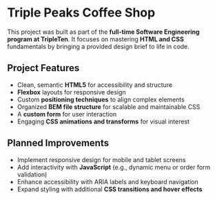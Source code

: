 # Triple Peaks Coffee Shop

This project was built as part of the **full-time Software Engineering program at TripleTen**. It focuses on mastering **HTML and CSS** fundamentals by bringing a provided design brief to life in code.

## Project Features
- Clean, semantic **HTML5** for accessibility and structure  
- **Flexbox** layouts for responsive design  
- Custom **positioning techniques** to align complex elements  
- Organized **BEM file structure** for scalable and maintainable CSS  
- A **custom form** for user interaction  
- Engaging **CSS animations and transforms** for visual interest  

## Planned Improvements
- Implement responsive design for mobile and tablet screens  
- Add interactivity with **JavaScript** (e.g., dynamic menu or order form validation)  
- Enhance accessibility with ARIA labels and keyboard navigation  
- Expand styling with additional **CSS transitions and hover effects**
